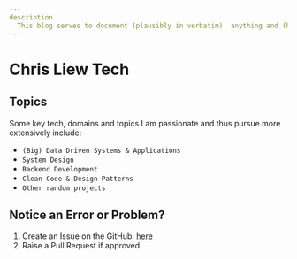 ```yaml
---
description
  This blog serves to document (plausibly in verbatim)  anything and (hopefully) everything I've read about, worked with and toyed with.
---
```

# Chris Liew Tech

## Topics

Some key tech, domains and topics I am passionate and thus pursue more extensively include:

* `(Big) Data Driven Systems & Applications`
* `System Design`
* `Backend Development`
* `Clean Code & Design Patterns`
* `Other random projects`

## Notice an Error or Problem?

1. Create an Issue on the GitHub: [here](https://github.com/ChristopherLiew/chris-liew-technical-blog/issues)
2. Raise a Pull Request if approved
